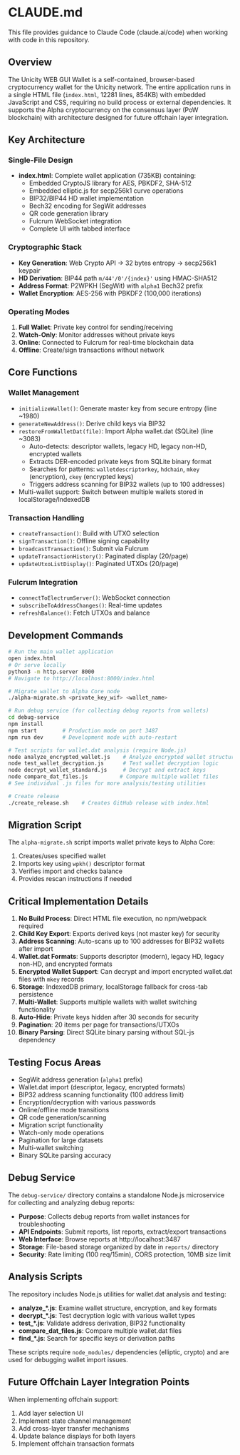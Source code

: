 # CLAUDE.md

This file provides guidance to Claude Code (claude.ai/code) when working with code in this repository.

## Overview

The Unicity WEB GUI Wallet is a self-contained, browser-based cryptocurrency wallet for the Unicity network. The entire application runs in a single HTML file (`index.html`, 12281 lines, 854KB) with embedded JavaScript and CSS, requiring no build process or external dependencies. It supports the Alpha cryptocurrency on the consensus layer (PoW blockchain) with architecture designed for future offchain layer integration.

## Key Architecture

### Single-File Design
- **index.html**: Complete wallet application (735KB) containing:
  - Embedded CryptoJS library for AES, PBKDF2, SHA-512
  - Embedded elliptic.js for secp256k1 curve operations  
  - BIP32/BIP44 HD wallet implementation
  - Bech32 encoding for SegWit addresses
  - QR code generation library
  - Fulcrum WebSocket integration
  - Complete UI with tabbed interface

### Cryptographic Stack
- **Key Generation**: Web Crypto API → 32 bytes entropy → secp256k1 keypair
- **HD Derivation**: BIP44 path `m/44'/0'/{index}'` using HMAC-SHA512
- **Address Format**: P2WPKH (SegWit) with `alpha1` Bech32 prefix
- **Wallet Encryption**: AES-256 with PBKDF2 (100,000 iterations)

### Operating Modes
1. **Full Wallet**: Private key control for sending/receiving
2. **Watch-Only**: Monitor addresses without private keys
3. **Online**: Connected to Fulcrum for real-time blockchain data
4. **Offline**: Create/sign transactions without network

## Core Functions

### Wallet Management
- `initializeWallet()`: Generate master key from secure entropy (line ~1980)
- `generateNewAddress()`: Derive child keys via BIP32
- `restoreFromWalletDat(file)`: Import Alpha wallet.dat (SQLite) (line ~3083)
  - Auto-detects: descriptor wallets, legacy HD, legacy non-HD, encrypted wallets
  - Extracts DER-encoded private keys from SQLite binary format
  - Searches for patterns: `walletdescriptorkey`, `hdchain`, `mkey` (encryption), `ckey` (encrypted keys)
  - Triggers address scanning for BIP32 wallets (up to 100 addresses)
- Multi-wallet support: Switch between multiple wallets stored in localStorage/IndexedDB

### Transaction Handling
- `createTransaction()`: Build with UTXO selection
- `signTransaction()`: Offline signing capability
- `broadcastTransaction()`: Submit via Fulcrum
- `updateTransactionHistory()`: Paginated display (20/page)
- `updateUtxoListDisplay()`: Paginated UTXOs (20/page)

### Fulcrum Integration
- `connectToElectrumServer()`: WebSocket connection
- `subscribeToAddressChanges()`: Real-time updates
- `refreshBalance()`: Fetch UTXOs and balance

## Development Commands

```bash
# Run the main wallet application
open index.html
# Or serve locally
python3 -m http.server 8000
# Navigate to http://localhost:8000/index.html

# Migrate wallet to Alpha Core node
./alpha-migrate.sh <private_key_wif> <wallet_name>

# Run debug service (for collecting debug reports from wallets)
cd debug-service
npm install
npm start        # Production mode on port 3487
npm run dev      # Development mode with auto-restart

# Test scripts for wallet.dat analysis (require Node.js)
node analyze_encrypted_wallet.js    # Analyze encrypted wallet structure
node test_wallet_decryption.js      # Test wallet decryption logic
node decrypt_wallet_standard.js     # Decrypt and extract keys
node compare_dat_files.js          # Compare multiple wallet files
# See individual .js files for more analysis/testing utilities

# Create release
./create_release.sh    # Creates GitHub release with index.html
```

## Migration Script

The `alpha-migrate.sh` script imports wallet private keys to Alpha Core:
1. Creates/uses specified wallet
2. Imports key using `wpkh()` descriptor format
3. Verifies import and checks balance
4. Provides rescan instructions if needed

## Critical Implementation Details

1. **No Build Process**: Direct HTML file execution, no npm/webpack required
2. **Child Key Export**: Exports derived keys (not master key) for security
3. **Address Scanning**: Auto-scans up to 100 addresses for BIP32 wallets after import
4. **Wallet.dat Formats**: Supports descriptor (modern), legacy HD, legacy non-HD, and encrypted formats
5. **Encrypted Wallet Support**: Can decrypt and import encrypted wallet.dat files with `mkey` records
6. **Storage**: IndexedDB primary, localStorage fallback for cross-tab persistence
7. **Multi-Wallet**: Supports multiple wallets with wallet switching functionality
8. **Auto-Hide**: Private keys hidden after 30 seconds for security
9. **Pagination**: 20 items per page for transactions/UTXOs
10. **Binary Parsing**: Direct SQLite binary parsing without SQL-js dependency

## Testing Focus Areas

- SegWit address generation (`alpha1` prefix)
- Wallet.dat import (descriptor, legacy, encrypted formats)
- BIP32 address scanning functionality (100 address limit)
- Encryption/decryption with various passwords
- Online/offline mode transitions
- QR code generation/scanning
- Migration script functionality
- Watch-only mode operations
- Pagination for large datasets
- Multi-wallet switching
- Binary SQLite parsing accuracy

## Debug Service

The `debug-service/` directory contains a standalone Node.js microservice for collecting and analyzing debug reports:
- **Purpose**: Collects debug reports from wallet instances for troubleshooting
- **API Endpoints**: Submit reports, list reports, extract/export transactions
- **Web Interface**: Browse reports at http://localhost:3487
- **Storage**: File-based storage organized by date in `reports/` directory
- **Security**: Rate limiting (100 req/15min), CORS protection, 10MB size limit

## Analysis Scripts

The repository includes Node.js utilities for wallet.dat analysis and testing:
- **analyze_*.js**: Examine wallet structure, encryption, and key formats
- **decrypt_*.js**: Test decryption logic with various wallet types
- **test_*.js**: Validate address derivation, BIP32 functionality
- **compare_dat_files.js**: Compare multiple wallet.dat files
- **find_*.js**: Search for specific keys or derivation paths

These scripts require `node_modules/` dependencies (elliptic, crypto) and are used for debugging wallet import issues.

## Future Offchain Layer Integration Points

When implementing offchain support:
1. Add layer selection UI
2. Implement state channel management
3. Add cross-layer transfer mechanisms
4. Update balance displays for both layers
5. Implement offchain transaction formats